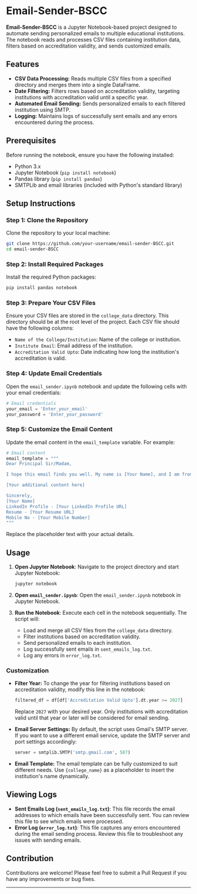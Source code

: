 # Email-Sender-BSCC

**Email-Sender-BSCC** is a Jupyter Notebook-based project designed to automate sending personalized emails to multiple educational institutions. The notebook reads and processes CSV files containing institution data, filters based on accreditation validity, and sends customized emails.

## Features

- **CSV Data Processing:** Reads multiple CSV files from a specified directory and merges them into a single DataFrame.
- **Date Filtering:** Filters rows based on accreditation validity, targeting institutions with accreditation valid until a specific year.
- **Automated Email Sending:** Sends personalized emails to each filtered institution using SMTP.
- **Logging:** Maintains logs of successfully sent emails and any errors encountered during the process.

## Prerequisites

Before running the notebook, ensure you have the following installed:

- Python 3.x
- Jupyter Notebook (`pip install notebook`)
- Pandas library (`pip install pandas`)
- SMTPLib and email libraries (included with Python's standard library)

## Setup Instructions

### Step 1: Clone the Repository

Clone the repository to your local machine:

```bash
git clone https://github.com/your-username/email-sender-BSCC.git
cd email-sender-BSCC
```

### Step 2: Install Required Packages

Install the required Python packages:

```bash
pip install pandas notebook
```

### Step 3: Prepare Your CSV Files

Ensure your CSV files are stored in the `college_data` directory. This directory should be at the root level of the project. Each CSV file should have the following columns:

- `Name of the College/Institution`: Name of the college or institution.
- `Institute Email`: Email address of the institution.
- `Accreditation Valid Upto`: Date indicating how long the institution's accreditation is valid.

### Step 4: Update Email Credentials

Open the `email_sender.ipynb` notebook and update the following cells with your email credentials:

```python
# Email credentials
your_email = 'Enter_your_email'
your_password = 'Enter_your_password'
```

### Step 5: Customize the Email Content

Update the email content in the `email_template` variable. For example:

```python
# Email content
email_template = """
Dear Principal Sir/Madam,

I hope this email finds you well. My name is [Your Name], and I am from [Your Location]. I am writing to inquire about the possibility of securing admission to {college_name}, particularly for the [Your Program] program. I am facing significant financial challenges and seek your guidance on how I can overcome these obstacles to pursue my education.

[Your additional content here]

Sincerely,
[Your Name]
LinkedIn Profile - [Your LinkedIn Profile URL]
Resume - [Your Resume URL]
Mobile No - [Your Mobile Number]
"""
```

Replace the placeholder text with your actual details.

## Usage

1. **Open Jupyter Notebook**: Navigate to the project directory and start Jupyter Notebook:

   ```bash
   jupyter notebook
   ```

2. **Open `email_sender.ipynb`**: Open the `email_sender.ipynb` notebook in Jupyter Notebook.

3. **Run the Notebook**: Execute each cell in the notebook sequentially. The script will:

   - Load and merge all CSV files from the `college_data` directory.
   - Filter institutions based on accreditation validity.
   - Send personalized emails to each institution.
   - Log successfully sent emails in `sent_emails_log.txt`.
   - Log any errors in `error_log.txt`.

### Customization

- **Filter Year:** To change the year for filtering institutions based on accreditation validity, modify this line in the notebook:

  ```python
  filtered_df = df[df['Accreditation Valid Upto'].dt.year >= 2027]
  ```

  Replace `2027` with your desired year. Only institutions with accreditation valid until that year or later will be considered for email sending.

- **Email Server Settings:** By default, the script uses Gmail's SMTP server. If you want to use a different email service, update the SMTP server and port settings accordingly:

  ```python
  server = smtplib.SMTP('smtp.gmail.com', 587)
  ```

- **Email Template:** The email template can be fully customized to suit different needs. Use `{college_name}` as a placeholder to insert the institution's name dynamically.

## Viewing Logs

- **Sent Emails Log (`sent_emails_log.txt`)**: This file records the email addresses to which emails have been successfully sent. You can review this file to see which emails were processed.
- **Error Log (`error_log.txt`)**: This file captures any errors encountered during the email sending process. Review this file to troubleshoot any issues with sending emails.

## Contribution

Contributions are welcome! Please feel free to submit a Pull Request if you have any improvements or bug fixes.

---
